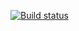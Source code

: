 [![Build status](https://ci.appveyor.com/api/projects/status/ivf3odob9cseem5h?svg=true)](https://ci.appveyor.com/project/TszyaoEkaterina/pageobjects)
